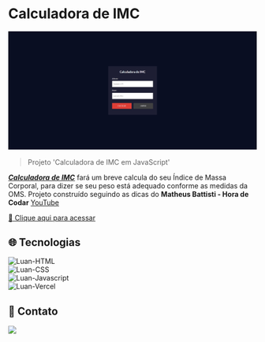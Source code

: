 # Calculadora de IMC

![preview](./.github/preview.png)

>Projeto 'Calculadora de IMC em JavaScript'

<i><b><u>Calculadora de IMC</i></b></u> fará um breve calcula do seu Índice de Massa Corporal, para dizer se seu peso está adequado conforme as medidas da OMS.
Projeto construído seguindo as dicas do <b>Matheus Battisti - Hora de Codar</b> [YouTube](https://www.youtube.com/watch?v=Jx_msqDaiCgt)

[🔗 Clique aqui para acessar](https://calculadora-imc-pi.vercel.app/)

## 🌐 Tecnologias 

<img alt="Luan-HTML" src="https://img.shields.io/badge/HTML5-E34F26?style=for-the-badge&logo=html5&logoColor=white"> <br>
<img alt="Luan-CSS" src="https://img.shields.io/badge/CSS3-1572B6?style=for-the-badge&logo=css3&logoColor=white"><br>
<img alt="Luan-Javascript" src="https://img.shields.io/badge/JavaScript-F7DF1E?style=for-the-badge&logo=javascript&logoColor=black"><br>
<img alt="Luan-Vercel" src="https://img.shields.io/badge/Vercel-000000?style=for-the-badge&logo=vercel&logoColor=white"><br>

## 📱 Contato

<a href = "mailto:luanpablo@outlook.com"><img src="https://img.shields.io/badge/Outlook-0078D4?style=for-the-badge&logo=microsoft-outlook&logoColor=white" target="_blank"></a>